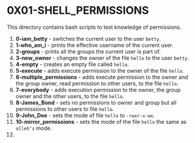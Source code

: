 # 0X01-SHELL_PERMISSIONS
This directory contains bash scripts to test knowledge of permissions.
1. **0-iam_betty** - switches the current user to the user `betty`.
2. **1-who_am_i** - prints the effective username of the current user.
3. **2-groups** - prints all the groups the current user is part of.
4. **3-new_owner** - changes the owner of the file `hello` to the user `betty`.
5. **4-empty** - creates an empty file called `hello`.
6. **5-execute** - adds execute permission to the owner of the file `hello`.
7. **6-multiple_permissions** - adds execute permission to the owner and the group owner, read permission to other users, to the file `hello`.
8. **7-everybody** - adds execution permission to the owner, the group owner and the other users, to the file `hello`.
9. **8-James_Bond** - sets no permissions to owner and group but all permissions to other users to file `hello`.
10. **9-John_Doe** - sets the mode of file `hello` to `-rwxr-x-wx`.
11. **10-mirror_permissions** - sets the mode of the file `hello` the same as `olleh’s` mode.
12. 
